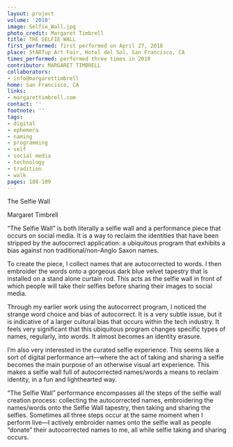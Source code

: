 ```yaml
---
layout: project
volume: '2018'
image: Selfie_Wall.jpg
photo_credit: Margaret Timbrell
title: THE SELFIE WALL
first_performed: first performed on April 27, 2018
place: StARTup Art Fair, Hotel del Sol, San Francisco, CA
times_performed: performed three times in 2018
contributor: MARGARET TIMBRELL
collaborators:
- info@margarettimbrell
home: San Francisco, CA
links:
- margarettimbrell.com
contact: ''
footnote: ''
tags:
- digital
- ephemera
- naming
- programming
- self
- social media
- technology
- tradition
- walk
pages: 108-109
---
```


The Selfie Wall

Margaret Timbrell

“The Selfie Wall” is both literally a selfie wall and a performance piece that occurs on social media. It is a way to reclaim the identities that have been stripped by the autocorrect application: a ubiquitous program that exhibits a bias against non traditional/non-Anglo Saxon names.

To create the piece, I collect names that are autocorrected to words. I then embroider the words onto a gorgeous dark blue velvet tapestry that is installed on a stand alone curtain rod. This acts as the selfie wall in front of which people will take their selfies before sharing their images to social media.

Through my earlier work using the autocorrect program, I noticed the strange word choice and bias of autocorrect. It is a very subtle issue, but it is indicative of a larger cultural bias that occurs within the tech industry. It feels very significant that this ubiquitous program changes specific types of names, regularly, into words. It almost becomes an identity erasure.

I’m also very interested in the curated selfie experience. This seems like a sort of digital performance art—where the act of taking and sharing a selfie becomes the main purpose of an otherwise visual art experience. This makes a selfie wall full of autocorrected names/words a means to reclaim identity, in a fun and lighthearted way.

“The Selfie Wall” performance encompasses all the steps of the selfie wall creation process: collecting the autocorrected names, embroidering the names/words onto the Selfie Wall tapestry, then taking and sharing the selfies. Sometimes all three steps occur at the same moment when I perform live—I actively embroider names onto the selfie wall as people “donate” their autocorrected names to me, all while selfie taking and sharing occurs.
